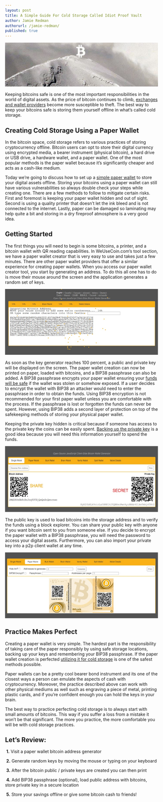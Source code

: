 ```yaml
---
layout: post
title: A Simple Guide For Cold Storage Called Idiot Proof Vault
author: Jamie Redman
authorurl: /jamie-redman/
published: true
---
```

<p><center><img src="/images/a-simple-guide-for-cold-storage-called-idiot-proof-vault/idiot-proof-vault.jpg" alt="idiot proof vault"/></center></p>

<p>Keeping bitcoins safe is one of the most important responsibilities in the world of digital assets. As the price of bitcoin continues to climb, <a href="/segregated-witness/">exchanges and wallet providers</a> become more susceptible to theft. The best way to keep your bitcoins safe is storing them yourself offline in what’s called cold storage.</p>

<h2>Creating Cold Storage Using a Paper Wallet</h2>

<p>In the bitcoin space, cold storage refers to various practices of storing cryptocurrency offline. Bitcoin users can opt to store their digital currency using encrypted media, a bearer instrument (physical bitcoin), a hard drive or USB drive, a hardware wallet, and a paper wallet. One of the most popular methods is the paper wallet because it’s significantly cheaper and acts as a cash-like medium.</p>

<p>Today we’re going to discuss how to set up a <a href="/introduction-bitcoin-paper-wallets-cold-storage/">simple paper wallet</a> to store your digital assets offline. Storing your bitcoins using a paper wallet can still have various vulnerabilities so always double check your steps while creating one. There are a few methods to follow to mitigate certain risks. First and foremost is keeping your paper wallet hidden and out of sight. Second is using a quality printer that doesn’t let the ink bleed and is not connected to the internet. Lastly, paper can be damaged so laminating may help quite a bit and storing in a dry fireproof atmosphere is a very good idea.</p>

<h2>Getting Started</h2>

<p>The first things you will need to begin is some bitcoins, a printer, and a bitcoin wallet with QR reading capabilities. In WeUseCoin.com’s tool section, we have a paper wallet creator that is very easy to use and takes just a few minutes. There are other paper wallet providers that offer a similar experience for creating paper wallets. When you access our paper wallet creator tool, you start by generating an address. To do this all one has to do is move their mouse around the screen and the application generates a random set of keys.</p>

<p><center><img src="/images/a-simple-guide-for-cold-storage-called-idiot-proof-vault/randomgen.jpg" alt="random generator"/></center></p>

<p>As soon as the key generator reaches 100 percent, a public and private key will be displayed on the screen. The paper wallet creation can now be printed on paper, loaded with bitcoins, and a BIP38 passphrase can also be added. A BIP38 passphrase encrypts your paper wallet ensuring your <a href="/bitcoin-scams-how-stay-safe/">funds will be safe</a> if the wallet was stolen or somehow exposed. If a user decides to encrypt the wallet with BIP38 an attacker would need to enter the passphrase in order to obtain the funds. Using BIP38 encryption is not recommended for your first paper wallet unless you are comfortable with the process. If the passphrase is lost or forgotten the funds can never be spent. However, using BIP38 adds a second layer of protection on top of the safekeeping methods of storing your physical paper wallet.</p>

<p>Keeping the private key hidden is critical because if someone has access to the private key the coins can be easily spent. <a href="/amazing-math-bitcoin-private-keys/">Backing up the private key</a> is a good idea because you will need this information yourself to spend the funds.</p>

<p><center><img src="/images/a-simple-guide-for-cold-storage-called-idiot-proof-vault/keys.jpg" alt="keys"/></center></p>

<p>The public key is used to load bitcoins into the storage address and to verify the funds using a block explorer. You can share your public key with anyone if you want bitcoin sent to you from someone else. If you decide to encrypt the paper wallet with a BIP38 passphrase, you will need the password to access your digital assets. Furthermore, you can also import your private key into a p2p client wallet at any time.</p>

<p><center><img src="/images/a-simple-guide-for-cold-storage-called-idiot-proof-vault/paper.jpg" alt="paper wallet"/></center></p>

<h2>Practice Makes Perfect</h2>

<p>Creating a paper wallet is very simple. The hardest part is the responsibility of taking care of the paper responsibly by using safe storage locations, backing up your keys and remembering your BIP38 passphrase. If the paper wallet creation is perfected <a href="/bitcoin-cold-storage/">utilizing it for cold storage</a> is one of the safest methods possible.</p>

<p>Paper wallets can be a pretty cool bearer bond instrument and its one of the closest ways a person can emulate the aspects of cash with cryptocurrency. Moreover, the practice described above can work with other physical mediums as well such as engraving a piece of metal, printing plastic cards, and if you’re confident enough you can hold the keys in your brain.</p>

<p>The best way to practice perfecting cold storage is to always start with small amounts of bitcoins. This way if you suffer a loss from a mistake it won’t be that significant. The more you practice, the more comfortable you will be with cold storage practices.</p>

<h2>Let’s Review:</h2>

<p>&nbsp;<strong>1.</strong> Visit a paper wallet bitcoin address generator</p>
<p>&nbsp;<strong>2.</strong> Generate random keys by moving the mouse or typing on your keyboard</p>
<p>&nbsp;<strong>3.</strong> After the bitcoin public / private keys are created you can then print</p>
<p>&nbsp;<strong>4.</strong> Add BIP38 passphrase (optional), load public address with bitcoins, store private key in a secure location</p>
<p>&nbsp;<strong>5.</strong> Store your savings offline or give some bitcoin cash to friends!</p>


